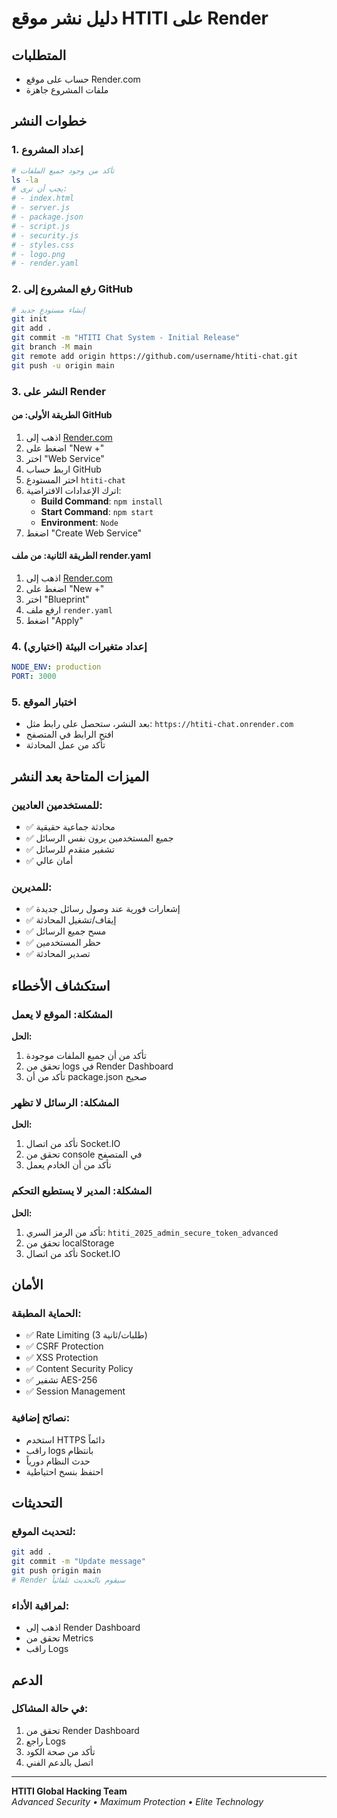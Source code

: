 # دليل نشر موقع HTITI على Render

## المتطلبات
- حساب على موقع Render.com
- ملفات المشروع جاهزة

## خطوات النشر

### 1. إعداد المشروع
```bash
# تأكد من وجود جميع الملفات
ls -la
# يجب أن ترى:
# - index.html
# - server.js
# - package.json
# - script.js
# - security.js
# - styles.css
# - logo.png
# - render.yaml
```

### 2. رفع المشروع إلى GitHub
```bash
# إنشاء مستودع جديد
git init
git add .
git commit -m "HTITI Chat System - Initial Release"
git branch -M main
git remote add origin https://github.com/username/htiti-chat.git
git push -u origin main
```

### 3. النشر على Render

#### الطريقة الأولى: من GitHub
1. اذهب إلى [Render.com](https://render.com)
2. اضغط على "New +"
3. اختر "Web Service"
4. اربط حساب GitHub
5. اختر المستودع `htiti-chat`
6. اترك الإعدادات الافتراضية:
   - **Build Command**: `npm install`
   - **Start Command**: `npm start`
   - **Environment**: `Node`
7. اضغط "Create Web Service"

#### الطريقة الثانية: من ملف render.yaml
1. اذهب إلى [Render.com](https://render.com)
2. اضغط على "New +"
3. اختر "Blueprint"
4. ارفع ملف `render.yaml`
5. اضغط "Apply"

### 4. إعداد متغيرات البيئة (اختياري)
```yaml
NODE_ENV: production
PORT: 3000
```

### 5. اختبار الموقع
- بعد النشر، ستحصل على رابط مثل: `https://htiti-chat.onrender.com`
- افتح الرابط في المتصفح
- تأكد من عمل المحادثة

## الميزات المتاحة بعد النشر

### للمستخدمين العاديين:
- ✅ محادثة جماعية حقيقية
- ✅ جميع المستخدمين يرون نفس الرسائل
- ✅ تشفير متقدم للرسائل
- ✅ أمان عالي

### للمديرين:
- ✅ إشعارات فورية عند وصول رسائل جديدة
- ✅ إيقاف/تشغيل المحادثة
- ✅ مسح جميع الرسائل
- ✅ حظر المستخدمين
- ✅ تصدير المحادثة

## استكشاف الأخطاء

### المشكلة: الموقع لا يعمل
**الحل:**
1. تأكد من أن جميع الملفات موجودة
2. تحقق من logs في Render Dashboard
3. تأكد من أن package.json صحيح

### المشكلة: الرسائل لا تظهر
**الحل:**
1. تأكد من اتصال Socket.IO
2. تحقق من console في المتصفح
3. تأكد من أن الخادم يعمل

### المشكلة: المدير لا يستطيع التحكم
**الحل:**
1. تأكد من الرمز السري: `htiti_2025_admin_secure_token_advanced`
2. تحقق من localStorage
3. تأكد من اتصال Socket.IO

## الأمان

### الحماية المطبقة:
- ✅ Rate Limiting (3 طلبات/ثانية)
- ✅ CSRF Protection
- ✅ XSS Protection
- ✅ Content Security Policy
- ✅ تشفير AES-256
- ✅ Session Management

### نصائح إضافية:
- استخدم HTTPS دائماً
- راقب logs بانتظام
- حدث النظام دورياً
- احتفظ بنسخ احتياطية

## التحديثات

### لتحديث الموقع:
```bash
git add .
git commit -m "Update message"
git push origin main
# Render سيقوم بالتحديث تلقائياً
```

### لمراقبة الأداء:
- اذهب إلى Render Dashboard
- تحقق من Metrics
- راقب Logs

## الدعم

### في حالة المشاكل:
1. تحقق من Render Dashboard
2. راجع Logs
3. تأكد من صحة الكود
4. اتصل بالدعم الفني

---

**HTITI Global Hacking Team**  
*Advanced Security • Maximum Protection • Elite Technology*
